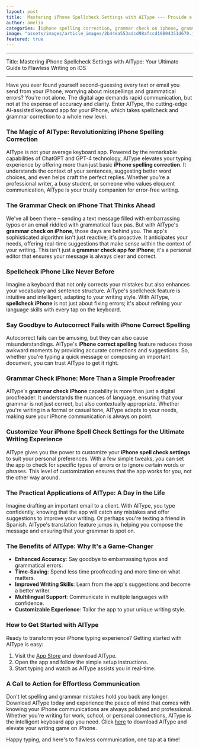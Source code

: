 ```yaml
---
layout: post
title:  Mastering iPhone Spellcheck Settings with AIType --- Provide a guide on optimizing spellcheck settings on the iPhone with the help of AIType.
author: amelia
categories: [iphone spelling correction, grammar check on iphone, grammar check app for iphone, spellcheck iphone, iphone correct spelling, grammar check iphone, iphone spell check settings]
image: "assets/images/article_images/2b44ea553adcd98afccd19804351d670.jpg"
featured: true
---
```


---

Title: Mastering iPhone Spellcheck Settings with AIType: Your Ultimate Guide to Flawless Writing on iOS

---

Have you ever found yourself second-guessing every text or email you send from your iPhone, worrying about misspellings and grammatical errors? You're not alone. The digital age demands rapid communication, but not at the expense of accuracy and clarity. Enter AIType, the cutting-edge AI-assisted keyboard app for your iPhone, which takes spellcheck and grammar correction to a whole new level.

### The Magic of AIType: Revolutionizing iPhone Spelling Correction

AIType is not your average keyboard app. Powered by the remarkable capabilities of ChatGPT and GPT-4 technology, AIType elevates your typing experience by offering more than just basic **iPhone spelling correction**. It understands the context of your sentences, suggesting better word choices, and even helps craft the perfect replies. Whether you're a professional writer, a busy student, or someone who values eloquent communication, AIType is your trusty companion for error-free writing.

### The Grammar Check on iPhone That Thinks Ahead

We've all been there – sending a text message filled with embarrassing typos or an email riddled with grammatical faux pas. But with AIType's **grammar check on iPhone**, those days are behind you. The app's sophisticated algorithm isn't just reactive; it's proactive. It anticipates your needs, offering real-time suggestions that make sense within the context of your writing. This isn't just a **grammar check app for iPhone**; it's a personal editor that ensures your message is always clear and correct.

### Spellcheck iPhone Like Never Before

Imagine a keyboard that not only corrects your mistakes but also enhances your vocabulary and sentence structure. AIType's spellcheck feature is intuitive and intelligent, adapting to your writing style. With AIType, **spellcheck iPhone** is not just about fixing errors; it's about refining your language skills with every tap on the keyboard.

### Say Goodbye to Autocorrect Fails with iPhone Correct Spelling

Autocorrect fails can be amusing, but they can also cause misunderstandings. AIType's **iPhone correct spelling** feature reduces those awkward moments by providing accurate corrections and suggestions. So, whether you're typing a quick message or composing an important document, you can trust AIType to get it right.

### Grammar Check iPhone: More Than a Simple Proofreader

AIType's **grammar check iPhone** capability is more than just a digital proofreader. It understands the nuances of language, ensuring that your grammar is not just correct, but also contextually appropriate. Whether you're writing in a formal or casual tone, AIType adapts to your needs, making sure your iPhone communication is always on point.

### Customize Your iPhone Spell Check Settings for the Ultimate Writing Experience

AIType gives you the power to customize your **iPhone spell check settings** to suit your personal preferences. With a few simple tweaks, you can set the app to check for specific types of errors or to ignore certain words or phrases. This level of customization ensures that the app works for you, not the other way around.

### The Practical Applications of AIType: A Day in the Life

Imagine drafting an important email to a client. With AIType, you type confidently, knowing that the app will catch any mistakes and offer suggestions to improve your writing. Or perhaps you're texting a friend in Spanish. AIType's translation feature jumps in, helping you compose the message and ensuring that your grammar is spot on.

### The Benefits of AIType: Why It's a Game-Changer

- **Enhanced Accuracy**: Say goodbye to embarrassing typos and grammatical errors.
- **Time-Saving**: Spend less time proofreading and more time on what matters.
- **Improved Writing Skills**: Learn from the app's suggestions and become a better writer.
- **Multilingual Support**: Communicate in multiple languages with confidence.
- **Customizable Experience**: Tailor the app to your unique writing style.

### How to Get Started with AIType

Ready to transform your iPhone typing experience? Getting started with AIType is easy:

1. Visit the [App Store](https://apps.apple.com/us/app/aitype-grammar-check-keyboard/id6469163944) and download AIType.
2. Open the app and follow the simple setup instructions.
3. Start typing and watch as AIType assists you in real-time.

### A Call to Action for Effortless Communication

Don't let spelling and grammar mistakes hold you back any longer. Download AIType today and experience the peace of mind that comes with knowing your iPhone communications are always polished and professional. Whether you're writing for work, school, or personal connections, AIType is the intelligent keyboard app you need. Click [here](https://apps.apple.com/us/app/aitype-grammar-check-keyboard/id6469163944) to download AIType and elevate your writing game on iPhone.

Happy typing, and here's to flawless communication, one tap at a time!